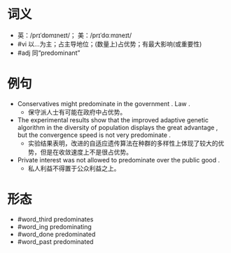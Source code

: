 # 词义
- 英：/prɪˈdɒmɪneɪt/； 美：/prɪˈdɑːmɪneɪt/
- #vi 以…为主；占主导地位；(数量上)占优势；有最大影响(或重要性)
- #adj 同“predominant”
# 例句
- Conservatives might predominate in the government . Law .
	- 保守派人士有可能在政府中占优势。
- The experimental results show that the improved adaptive genetic algorithm in the diversity of population displays the great advantage , but the convergence speed is not very predominate .
	- 实验结果表明，改进的自适应遗传算法在种群的多样性上体现了较大的优势，但是在收敛速度上不是很占优势。
- Private interest was not allowed to predominate over the public good .
	- 私人利益不得置于公众利益之上。
# 形态
- #word_third predominates
- #word_ing predominating
- #word_done predominated
- #word_past predominated
